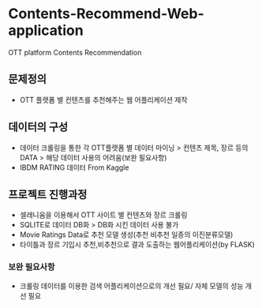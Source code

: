 # Contents-Recommend-Web-application
OTT platform Contents Recommendation
## 문제정의 
* OTT 플랫폼 별 컨텐츠를 추천해주는 웹 어플리케이션 제작
## 데이터의 구성
* 데이터 크롤링을 통한 각 OTT플랫폼 별 데이터 마이닝 > 컨텐츠 제목, 장르 등의 DATA > 해당 데이터 사용의 어려움(보완 필요사항)
* IBDM RATING 데이터 From Kaggle 
## 프로젝트 진행과정
* 셀레니움을 이용해서 OTT 사이트 별 컨텐츠와 장르 크롤링
* SQLITE로 데이터 DB화 > DB화 시킨 데이터 사용 불가
* Movie Ratings Data로 추천 모델 생성(추천 비추천 일종의 이진분류모델)
* 타이틀과 장르 기입시 추천,비추천으로 결과 도출하는 웹어플리케이션(by FLASK)
### 보완 필요사항
* 크롤링 데이터를 이용한 검색 어플리케이션으로의 개선 필요/ 자체 모델의 성능 개선 필요
